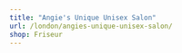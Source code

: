 ```yaml
---
title: "Angie's Unique Unisex Salon"
url: /london/angies-unique-unisex-salon/
shop: Friseur
---
```


